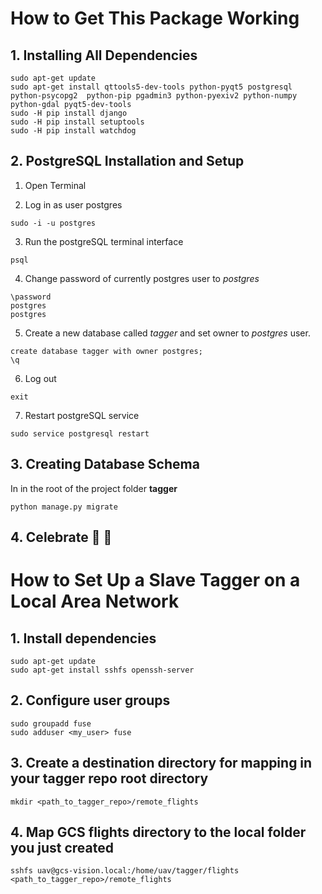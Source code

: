 # How to Get This Package Working

## 1. Installing All Dependencies
```
sudo apt-get update
sudo apt-get install qttools5-dev-tools python-pyqt5 postgresql python-psycopg2  python-pip pgadmin3 python-pyexiv2 python-numpy python-gdal pyqt5-dev-tools
sudo -H pip install django
sudo -H pip install setuptools
sudo -H pip install watchdog
```
## 2. PostgreSQL Installation and Setup

1. Open Terminal


2. Log in as user postgres
```
sudo -i -u postgres
```
3. Run the postgreSQL terminal interface
```
psql
```
4. Change password of currently postgres user to *postgres*
```
\password
postgres
postgres
```
5. Create a new database called *tagger* and set owner to *postgres* user.
```
create database tagger with owner postgres;
\q
```
6. Log out
```
exit
```
7. Restart postgreSQL service
```
sudo service postgresql restart
```
## 3. Creating Database Schema

In in the root of the project folder **tagger**
```
python manage.py migrate
```
## 4. Celebrate :beers: :beers:

# How to Set Up a Slave Tagger on a Local Area Network

## 1. Install dependencies
```
sudo apt-get update
sudo apt-get install sshfs openssh-server
```

## 2. Configure user groups
```
sudo groupadd fuse
sudo adduser <my_user> fuse
```

## 3. Create a destination directory for mapping in your tagger repo root directory
```
mkdir <path_to_tagger_repo>/remote_flights
```

## 4. Map GCS flights directory to the local folder you just created
```
sshfs uav@gcs-vision.local:/home/uav/tagger/flights <path_to_tagger_repo>/remote_flights
```

